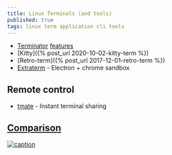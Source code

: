 ```yaml
---
title: Linux Terminals (and tools)
published: true
tags: linux term application cli tools
---
```


- [Terminator](https://code.launchpad.net/terminator/) [features](https://github.com/software-jessies-org/jessies/wiki/Terminator)
- [Kitty]({% post_url 2020-10-02-kitty-term %})
- [Retro-term]({% post_url 2017-12-01-retro-term %})
- [Extraterm](https://extraterm.org/index.html) - Electron + chrome sandbox

## Remote control

- [tmate](https://tmate.io/) - Instant terminal sharing


## [Comparison](https://lifehacker.com/5858676/the-best-terminal-emulator-for-linux)

[![caption](https://img.youtube.com/vi/2XLZ4Z8LpEE/0.jpg)](https://www.youtube.com/watch?v=2XLZ4Z8LpEE)
